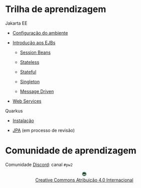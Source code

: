 # Trilha de aprendizagem

Jakarta EE

  * [Configuração do ambiente](topicos/ambiente/ambiente.md)

  * [Introdução aos EJBs](topicos/introducaoEJB/introducao.md)

    * [Session Beans](topicos/sessionbeans/sessionbeans.md)

    * [Stateless](topicos/stateless/stateless.md)

    * [Stateful](topicos/stateful/stateful.md)

    * [Singleton](topicos/singleton/singleton.md)

    * [Message Driven](topicos/mdb/mdb.md)

* [Web Services](topicos/webservices/webservices.md)

Quarkus

* [Instalação](topicos/quarkus-install/install.md)
  
* [JPA](topicos/jpa/jpa.md) (em processo de revisão)

# Comunidade de aprendizagem

Comunidade [Discord](https://discord.com/invite/C29cqvm): canal `#pw2`

<center>
<a href="https://rpmhub.dev" target="blanck"><img src="imgs/logo.png" alt="Rodrigo Prestes Machado" width="3%" height="3%" border=0 style="border:0; text-decoration:none; outline:none"></a><br/>
<a rel="license" href="http://creativecommons.org/licenses/by/4.0/">Creative Commons Atribuição 4.0 Internacional</a>
</center>